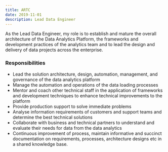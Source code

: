 ```yaml
---
title: ARTC
date: 2019-11-01
description: Lead Data Engineer
---
```

As the Lead Data Engineer, my role is to establish and mature the overall architecture of the Data Analytics Platform, the frameworks and development practices of the analytics team and to lead the design and delivery of data projects across the enterprise.

### Responsibilities 
- Lead the solution architecture, design, automation, management, and governance of the data analytics platform
- Manage the automation and operations of the data loading processes 
- Mentor and coach other technical staff in the application of frameworks and development techniques to enhance technical improvements to the platform
- Provide production support to solve immediate problems 
- Analyse information requirements of customers and support teams and determine the best technical solutions
- Collaborate with business and technical partners to understand and evaluate their needs for data from the data analytics 
- Continuous improvement of process, maintain informative and succinct documentation on requirements, processes, architecture designs etc in a shared knowledge base.

